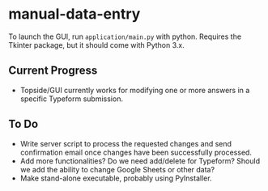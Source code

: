 # manual-data-entry
To launch the GUI, run `application/main.py` with python. Requires the Tkinter package, but it should come with Python 3.x.

## Current Progress
- Topside/GUI currently works for modifying one or more answers in a specific Typeform submission.

## To Do
- Write server script to process the requested changes and send confirmation email once changes have been successfully processed.
- Add more functionalities? Do we need add/delete for Typeform? Should we add the ability to change Google Sheets or other data?
- Make stand-alone executable, probably using PyInstaller.